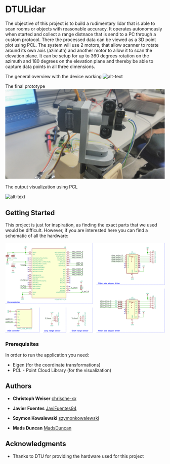 # DTULidar

The objective of this project is to build a rudimentary lidar that is able to scan rooms or objects with reasonable accuracy. It operates autonomously when started and collect a range distnace that is send to a PC through a custom protocol. There the processed data can be viewed as a 3D point plot using PCL. The system will use 2 motors, that allow scanner to rotate around its own axis (azimuth) and another motor to allow it to scan the elevation plane. It can be setup for up to 360 degrees rotation on the azimuth and 180 degrees on the elevation plane and thereby be able to capture data points in all three dimensions.


The general overview with the device working
![alt-text](https://github.com/JaviFuentes94/DTULidar/blob/master/Media/overview.gif)

The final prototype
![alt-text](https://github.com/JaviFuentes94/DTULidar/blob/master/Media/Lidar1.jpg)

The output visualization using PCL

![alt-text](https://github.com/JaviFuentes94/DTULidar/blob/master/Media/results2.gif)

## Getting Started
This project is just for inspiration, as finding the exact parts that we used would be difficult. However, if you are interested here you can find a schematic of all the hardware:

![alt-text](https://github.com/JaviFuentes94/DTULidar/blob/master/Media/schematic.jpg)


### Prerequisites

In order to run the application you need:
* Eigen (for the coordinate transformations)
* PCL - Point Cloud Library (for the visualization)

## Authors

* **Christoph Weiser** [chrische-xx](https://github.com/chrische-xx)

* **Javier Fuentes** [JaviFuentes94](https://github.com/JaviFuentes94)

* **Szymon Kowalewski** [szymonkowalewski](https://github.com/szymonkowalewski)

* **Mads Duncan** [MadsDuncan](https://github.com/MadsDuncan)


## Acknowledgments

* Thanks to DTU for providing the hardware used for this project
